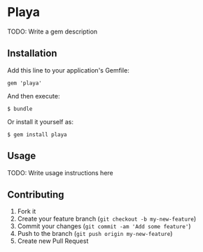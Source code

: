 # Playa

TODO: Write a gem description

## Installation

Add this line to your application's Gemfile:

    gem 'playa'

And then execute:

    $ bundle

Or install it yourself as:

    $ gem install playa

## Usage

TODO: Write usage instructions here

## Contributing

1. Fork it
2. Create your feature branch (`git checkout -b my-new-feature`)
3. Commit your changes (`git commit -am 'Add some feature'`)
4. Push to the branch (`git push origin my-new-feature`)
5. Create new Pull Request
